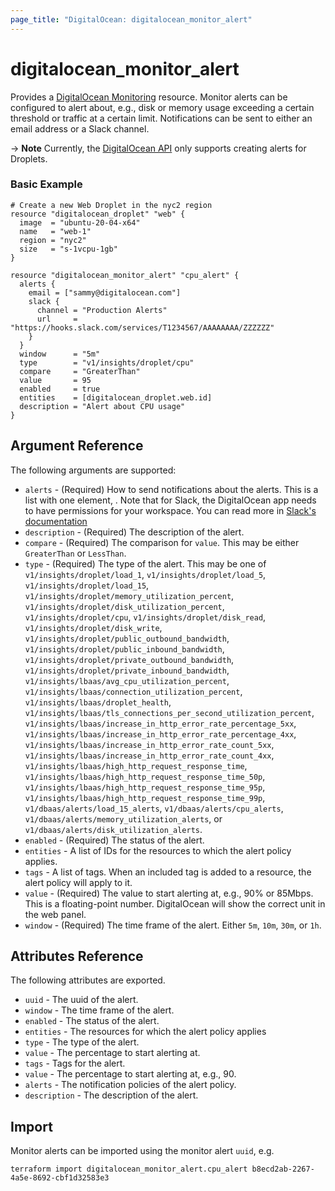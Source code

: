 ```yaml
---
page_title: "DigitalOcean: digitalocean_monitor_alert"
---
```


# digitalocean_monitor_alert

Provides a [DigitalOcean Monitoring](https://docs.digitalocean.com/reference/api/api-reference/#tag/Monitoring)
resource. Monitor alerts can be configured to alert about, e.g., disk or memory
usage exceeding a certain threshold or traffic at a certain limit. Notifications
can be sent to either an email address or a Slack channel.

-> **Note** Currently, the [DigitalOcean API](https://docs.digitalocean.com/reference/api/api-reference/#operation/create_alert_policy) only supports creating alerts for Droplets.

### Basic Example

```hcl
# Create a new Web Droplet in the nyc2 region
resource "digitalocean_droplet" "web" {
  image  = "ubuntu-20-04-x64"
  name   = "web-1"
  region = "nyc2"
  size   = "s-1vcpu-1gb"
}

resource "digitalocean_monitor_alert" "cpu_alert" {
  alerts {
    email = ["sammy@digitalocean.com"]
    slack {
      channel = "Production Alerts"
      url     = "https://hooks.slack.com/services/T1234567/AAAAAAAA/ZZZZZZ"
    }
  }
  window      = "5m"
  type        = "v1/insights/droplet/cpu"
  compare     = "GreaterThan"
  value       = 95
  enabled     = true
  entities    = [digitalocean_droplet.web.id]
  description = "Alert about CPU usage"
}
```

## Argument Reference

The following arguments are supported:

* `alerts` - (Required) How to send notifications about the alerts. This is a list with one element, .
  Note that for Slack, the DigitalOcean app needs to have permissions for your workspace. You can
  read more in [Slack's documentation](https://slack.com/intl/en-dk/help/articles/222386767-Manage-app-installation-settings-for-your-workspace)
* `description` - (Required) The description of the alert.
* `compare` - (Required) The comparison for `value`.
  This may be either `GreaterThan` or `LessThan`.
* `type` - (Required) The type of the alert.
  This may be one of `v1/insights/droplet/load_1`, `v1/insights/droplet/load_5`, `v1/insights/droplet/load_15`,
  `v1/insights/droplet/memory_utilization_percent`, `v1/insights/droplet/disk_utilization_percent`,
  `v1/insights/droplet/cpu`, `v1/insights/droplet/disk_read`, `v1/insights/droplet/disk_write`,
  `v1/insights/droplet/public_outbound_bandwidth`, `v1/insights/droplet/public_inbound_bandwidth`,
  `v1/insights/droplet/private_outbound_bandwidth`, `v1/insights/droplet/private_inbound_bandwidth`,
  `v1/insights/lbaas/avg_cpu_utilization_percent`, `v1/insights/lbaas/connection_utilization_percent`,
  `v1/insights/lbaas/droplet_health`, `v1/insights/lbaas/tls_connections_per_second_utilization_percent`,
  `v1/insights/lbaas/increase_in_http_error_rate_percentage_5xx`, `v1/insights/lbaas/increase_in_http_error_rate_percentage_4xx`,
  `v1/insights/lbaas/increase_in_http_error_rate_count_5xx`, `v1/insights/lbaas/increase_in_http_error_rate_count_4xx`,
  `v1/insights/lbaas/high_http_request_response_time`, `v1/insights/lbaas/high_http_request_response_time_50p`,
  `v1/insights/lbaas/high_http_request_response_time_95p`, `v1/insights/lbaas/high_http_request_response_time_99p`,
  `v1/dbaas/alerts/load_15_alerts`, `v1/dbaas/alerts/cpu_alerts`, `v1/dbaas/alerts/memory_utilization_alerts`, or
  `v1/dbaas/alerts/disk_utilization_alerts`.
* `enabled` - (Required) The status of the alert.
* `entities` - A list of IDs for the resources to which the alert policy applies.
* `tags` - A list of tags. When an included tag is added to a resource, the alert policy will apply to it.
* `value` - (Required) The value to start alerting at, e.g., 90% or 85Mbps. This is a floating-point number.
  DigitalOcean will show the correct unit in the web panel.
* `window` - (Required) The time frame of the alert. Either `5m`, `10m`, `30m`, or `1h`.

## Attributes Reference

The following attributes are exported.

* `uuid` - The uuid of the alert.
* `window` - The time frame of the alert.
* `enabled` - The status of the alert.
* `entities` - The resources for which the alert policy applies
* `type` - The type of the alert.
* `value` - The percentage to start alerting at.
* `tags` - Tags for the alert.
* `value` - The percentage to start alerting at, e.g., 90.
* `alerts` - The notification policies of the alert policy.
* `description` - The description of the alert.

## Import

Monitor alerts can be imported using the monitor alert `uuid`, e.g.

```shell
terraform import digitalocean_monitor_alert.cpu_alert b8ecd2ab-2267-4a5e-8692-cbf1d32583e3
```
